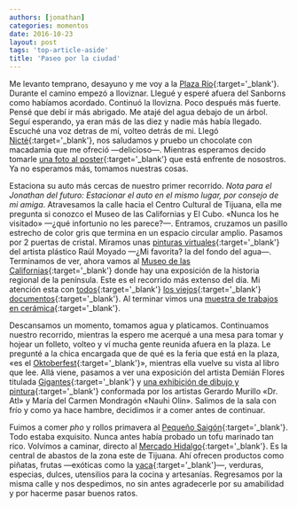 ```yaml
---
authors: [jonathan]
categories: momentos
date: 2016-10-23
layout: post
tags: 'top-article-aside'
title: 'Paseo por la ciudad'
---
```


Me levanto temprano, desayuno y me voy a la [Plaza Río](http://www.plazariotijuana.com.mx/){:target='_blank'}. Durante el camino empezó a lloviznar. Llegué y esperé afuera del Sanborns como habíamos acordado. Continuó la llovizna. Poco después más fuerte. Pensé que debí ir más abrigado. Me atajé del agua debajo de un árbol. Seguí esperando, ya eran más de las diez y nadie más había llegado.<!-- more --> Escuché una voz detras de mí, volteo detrás de mi. Llegó [Nicté](https://nictetrujillo.wordpress.com/){:target='_blank'}, nos saludamos y pruebo un chocolate con macadamia que me ofreció —delicioso—. Mientras esperamos decido tomarle [una foto al poster](https://www.instagram.com/p/BMZ0oXgh9Rw/?taken-by=zuniga.jonathan){:target='_blank'} que está enfrente de nosostros. Ya no esperamos más, tomamos nuestras cosas.

Estaciona su auto más cercas de nuestro primer recorrido. *Nota para el Jonathan del futuro: Estacionar el auto en el mismo lugar, por consejo de mi amiga*. Atravesamos la calle hacia el Centro Cultural de Tijuana, ella me pregunta si conozco el Museo de las Californias y El Cubo. «Nunca los he visitado» —¿qué infortunio no les parece?—. Entramos, cruzamos un pasillo estrecho de color gris que termina en un espacio circular amplio. Pasamos por 2 puertas de cristal. Miramos unas [pinturas virtuales](http://cecut.gob.mx/exposiciones/exposiciones/cyclorama-movil/){:target='_blank'} del artista plástico Raúl Moyado —¿Mi favorita? la del fondo del agua—. Terminamos de ver, ahora vamos al [Museo de las Californias](http://www.cecut.gob.mx/emuseo.php){:target='_blank'} donde hay una exposición de la historia regional de la península. Este es el recorrido más extenso del día. Mi atención esta con [todos](https://flic.kr/p/No11Vb){:target='_blank'} [los viejos](https://flic.kr/p/PpSqjQ){:target='_blank'} [documentos](https://flic.kr/p/NpdZ5p){:target='_blank'}. Al terminar vimos una [muestra de trabajos en cerámica](http://cecut.gob.mx/exposiciones/exposiciones/i-bienal-de-ceramica-artistica-contemporanea/){:target='_blank'}.

Descansamos un momento, tomamos agua y platicamos. Continuamos nuestro recorrido, mientras la espero me acerqué a una mesa para tomar y hojear un folleto, volteo y ví mucha gente reunida afuera en la plaza. Le pregunté a la chica encargada que de qué es la feria que está en la plaza, «es el [Oktoberfest](https://www.facebook.com/Braucer/){:target='_blank'}», mientras ella vuelve su vista al libro que lee. Allá viene, pasamos a ver una exposición del artista Demián Flores titulada [Gigantes](http://cecut.gob.mx/exposiciones/exposiciones/gigantes/){:target='_blank'} y [una exhibición de dibujo y pintura](http://cecut.gob.mx/exposiciones/exposiciones/dr-atl-nahui-olin/){:target='_blank'} conformada por los artistas Gerardo Murillo «Dr. Atl» y María del Carmen Mondragón «Nauhi Olin». Salimos de la sala con frío y como ya hace hambre, decidimos ir a comer antes de continuar.

Fuimos a comer *pho* y rollos primavera al [Pequeño Saigón](https://www.facebook.com/PequenoSaigon){:target='_blank'}. Todo estaba exquisito. Nunca antes había probado un tofu marinado tan rico. Volvímos a caminar, directo al [Mercado Hidalgo](http://www.descubretijuana.com/es/atractivos/mercado-hidalgo){:target='_blank'}. Es la central de abastos de la zona este de Tijuana. Ahí ofrecen productos como piñatas, frutas —exóticas como la [yaca](https://es.wikipedia.org/wiki/Artocarpus_heterophyllus){:target='_blank'}—, verduras, especias, dulces, utensilios para la cocina y artesanías. Regresamos por la misma calle y nos despedimos, no sin antes agradecerle por su amabilidad y por hacerme pasar buenos ratos.

